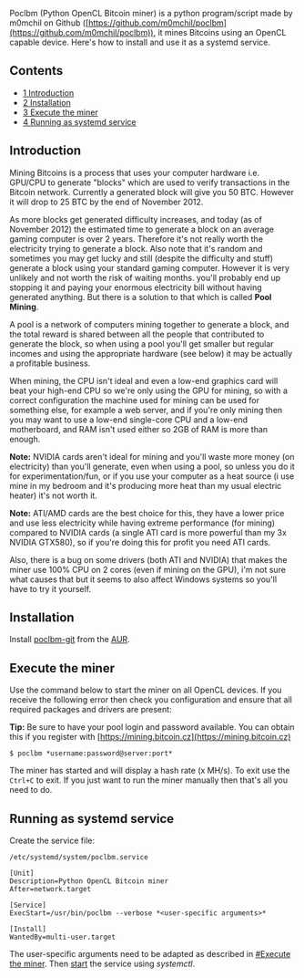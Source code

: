 Poclbm (Python OpenCL Bitcoin miner) is a python program/script made by m0mchil on Github ([https://github.com/m0mchil/poclbm](https://github.com/m0mchil/poclbm)), it mines Bitcoins using an OpenCL capable device. Here's how to install and use it as a systemd service.

## Contents

*   [1 Introduction](#Introduction)
*   [2 Installation](#Installation)
*   [3 Execute the miner](#Execute_the_miner)
*   [4 Running as systemd service](#Running_as_systemd_service)

## Introduction

Mining Bitcoins is a process that uses your computer hardware i.e. GPU/CPU to generate "blocks" which are used to verify transactions in the Bitcoin network. Currently a generated block will give you 50 BTC. However it will drop to 25 BTC by the end of November 2012.

As more blocks get generated difficulty increases, and today (as of November 2012) the estimated time to generate a block on an average gaming computer is over 2 years. Therefore it's not really worth the electricity trying to generate a block. Also note that it's random and sometimes you may get lucky and still (despite the difficulty and stuff) generate a block using your standard gaming computer. However it is very unlikely and not worth the risk of waiting months. you'll probably end up stopping it and paying your enormous electricity bill without having generated anything. But there is a solution to that which is called **Pool Mining**.

A pool is a network of computers mining together to generate a block, and the total reward is shared between all the people that contributed to generate the block, so when using a pool you'll get smaller but regular incomes and using the appropriate hardware (see below) it may be actually a profitable business.

When mining, the CPU isn't ideal and even a low-end graphics card will beat your high-end CPU so we're only using the GPU for mining, so with a correct configuration the machine used for mining can be used for something else, for example a web server, and if you're only mining then you may want to use a low-end single-core CPU and a low-end motherboard, and RAM isn't used either so 2GB of RAM is more than enough.

**Note:** NVIDIA cards aren't ideal for mining and you'll waste more money (on electricity) than you'll generate, even when using a pool, so unless you do it for experimentation/fun, or if you use your computer as a heat source (i use mine in my bedroom and it's producing more heat than my usual electric heater) it's not worth it.

**Note:** ATI/AMD cards are the best choice for this, they have a lower price and use less electricity while having extreme performance (for mining) compared to NVIDIA cards (a single ATI card is more powerful than my 3x NVIDIA GTX580), so if you're doing this for profit you need ATI cards.

Also, there is a bug on some drivers (both ATI and NVIDIA) that makes the miner use 100% CPU on 2 cores (even if mining on the GPU), i'm not sure what causes that but it seems to also affect Windows systems so you'll have to try it yourself.

## Installation

Install [poclbm-git](https://aur.archlinux.org/packages/poclbm-git/) from the [AUR](/index.php/AUR "AUR").

## Execute the miner

Use the command below to start the miner on all OpenCL devices. If you receive the following error then check you configuration and ensure that all required packages and drivers are present:

**Tip:** Be sure to have your pool login and password available. You can obtain this if you register with [https://mining.bitcoin.cz](https://mining.bitcoin.cz)

```
$ poclbm *username:password@server:port*

```

The miner has started and will display a hash rate (x MH/s). To exit use the `Ctrl+C` to exit. If you just want to run the miner manually then that's all you need to do.

## Running as systemd service

Create the service file:

 `/etc/systemd/system/poclbm.service` 
```
[Unit]
Description=Python OpenCL Bitcoin miner
After=network.target

[Service]
ExecStart=/usr/bin/poclbm --verbose *<user-specific arguments>*

[Install]
WantedBy=multi-user.target
```

The user-specific arguments need to be adapted as described in [#Execute the miner](#Execute_the_miner). Then [start](/index.php/Start "Start") the service using *systemctl*.